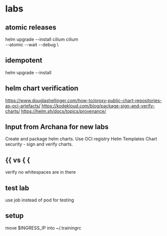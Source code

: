 # labs

## atomic releases

helm upgrade --install cilium cilium \
 --atomic --wait --debug \

## idempotent

helm upgrade --install

## helm chart verification

https://www.douglashellinger.com/how-to/proxy-public-chart-repositories-as-oci-artefacts/
https://kodekloud.com/blog/package-sign-and-verify-charts/
https://helm.sh/docs/topics/provenance/

## Input from Archana for new labs

Create and package helm charts. Use OCI registry
Helm Templates
Chart security - sign and verify charts.

## {{ vs { {

verify no whitespaces are in there

## test lab

use job instead of pod for testing

## setup

move $INGRESS_IP into ~/.trainingrc
